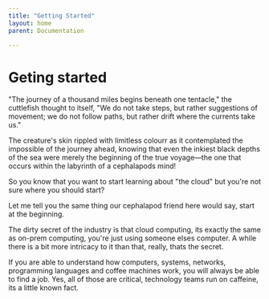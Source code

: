 ```yaml
---
title: "Getting Started"
layout: home
parent: Documentation

---
```


# Geting started

"The journey of a thousand miles begins beneath one tentacle," the cuttlefish thought to itself, "We do not take steps, but rather suggestions of movement; we do not follow paths, but rather drift where the currents take us."

The creature's skin rippled with limitless colourr as it contemplated the impossible of the journey ahead, knowing that even the inkiest black depths of the sea were merely the beginning of the true voyage—the one that occurs within the labyrinth of a cephalapods mind!

So you know that you want to start learning about "the cloud" but you're not sure where you should start?

Let me tell you the same thing our cephalapod friend here would say, start at the beginning.

The dirty secret of the industry is that cloud computing, its exactly the same as on-prem computing, you're just using someone elses computer. A while there is a bit more intricacy to it than that, really, thats the secret.

If you are able to understand how computers, systems, networks, programming languages and coffee machines work, you will always be able to find a job. Yes, all of those are critical, technology teams run on caffeine, its a little known fact.

